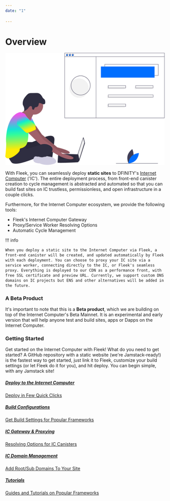 ```yaml
---
date: "1"

---
```

# Overview

![](imgs/hero.png)

With Fleek, you can seamlessly deploy **static sites** to DFINITY's [Internet Computer](https://dfinity.org/) ('IC'). The entire deployment process, from front-end canister creation to cycle management is abstracted and automated so that you can build fast sites on IC trustless, permissionless, and open infrastructure in a couple clicks.

Furthermore, for the Internet Computer ecosystem, we provide the following tools:

- Fleek's Internet Computer Gateway
- Proxy/Service Worker Resolving Options
- Automatic Cycle Management

!!! info

    When you deploy a static site to the Internet Computer via Fleek, a front-end canister will be created, and updated automatically by Fleek with each deployment. You can choose to proxy your IC site via a service worker, connecting directly to the IC, or Fleek's seamless proxy. Everything is deployed to our CDN as a performance front, with free SSL certificate and preview URL. Currently, we support custom DNS domains on IC projects but ENS and other alternatives will be added in the future.

### A Beta Product
It's important to note that this is a **Beta product**, which we are building on top of the Internet Computer's Beta Mainnet. It is an experimental and early version that will help anyone test and build sites, apps or Dapps on the Internet Computer.

### Getting Started

Get started on the Internet Computer with Fleek! What do you need to get started? A GitHub repository with a static website (we're Jamstack-ready!) is the fastest way to get started, just link it to Fleek, customize your build settings (or let Fleek do it for you), and hit deploy. You can begin simple, with any Jamstack site!

<div class="prev-boxes-list">
  <a href="../site-deployment/#1-use-the-fleek-native-github-integration" class="prev-box">
    <h5>Deploy to the Internet Computer</h5>
    <p>Deploy in Few Quick Clicks</p>
  </a>
  <a href="../site-deployment/#3-configure-the-deployment-build-parameters" class="prev-box">
    <h5>Build Configurations</h5>
    <p>Get Build Settings for Popular Frameworks</p>
  </a>
    <a href="../ic-gateway-proxy/" class="prev-box">
    <h5>IC Gateway & Proxying</h5>
    <p>Resolving Options for IC Canisters</p>
  </a>
  <a href="../domain-management/" class="prev-box">
    <h5>IC Domain Management</h5>
    <p>Add Root/Sub Domains To Your Site</p>
  </a>
  </a>
    <a href="../../tutorials/hosting/" class="prev-box">
    <h5>Tutorials</h5>
    <p>Guides and Tutorials on Popular Frameworks</p>
  </a>
</div>
